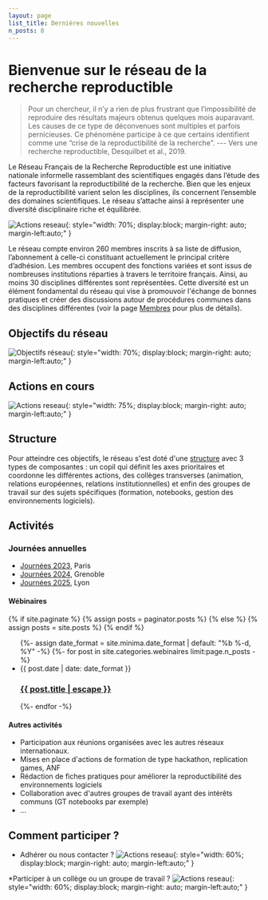 ```yaml
---
layout: page
list_title: Dernières nouvelles
n_posts: 8
---
```


# Bienvenue sur le réseau de la recherche reproductible

> Pour un chercheur, il n’y a rien de plus frustrant que l’impossibilité de reproduire des résultats majeurs obtenus quelques mois auparavant. Les causes de ce type de déconvenues sont multiples et parfois pernicieuses. Ce phénomène participe à ce que certains identifient comme une “crise de la reproductibilité de la recherche”. --- Vers une recherche reproductible, Desquilbet et al., 2019.

Le Réseau Français de la Recherche Reproductible est une initiative nationale informelle rassemblant des scientifiques engagés dans l’étude des facteurs favorisant la reproductibilité de la recherche. Bien que les enjeux de la reproductibilité varient selon les disciplines, ils concernent l’ensemble des domaines scientifiques. Le réseau s’attache ainsi à représenter une diversité disciplinaire riche et équilibrée.

![Actions reseau](../assets/images/Titre.png){: style="width: 70%; display:block; margin-right: auto; margin-left:auto;" }

Le réseau compte environ 260 membres inscrits à sa liste de diffusion, l’abonnement à celle-ci constituant actuellement le principal critère d’adhésion. Les membres occupent des fonctions variées et sont issus de nombreuses institutions réparties à travers le territoire français. Ainsi, au moins 30 disciplines différentes sont représentées. Cette diversité est un élément fondamental du réseau qui vise à promouvoir l'échange de bonnes pratiques et créer des discussions autour de procédures communes dans des disciplines différentes (voir la page [Membres](/community/) pour plus de détails).

## Objectifs du réseau

![Objectifs réseau](../assets/images/objectifs_recherche-repro.png){: style="width: 70%; display:block; margin-right: auto; margin-left:auto;" }

## Actions en cours

![Actions reseau](../assets/images/activites_recherche-repro.png){: style="width: 75%; display:block; margin-right: auto; margin-left:auto;" }

## Structure

Pour atteindre ces objectifs, le réseau s'est doté d'une [structure](/steering/) avec 3 types de composantes : un copil qui définit les axes prioritaires et coordonne les différentes actions, des collèges transverses (animation, relations européennes, relations institutionnelles) et enfin des groupes de travail sur des sujets spécifiques (formation, notebooks, gestion des environnements logiciels).


## Activités

### Journées annuelles
* [Journées 2023](/rr-days/), Paris
* [Journées 2024](/rr-days-2024/), Grenoble
* [Journées 2025](https://jrfrr-2025.sciencesconf.org/), Lyon

#### Wébinaires

{% if site.paginate %}
  {% assign posts = paginator.posts %}
{% else %}
  {% assign posts = site.posts %}
{% endif %}

<ul class="post-list">
 {%- assign date_format = site.minima.date_format | default: "%b %-d, %Y" -%}
   {%- for post in site.categories.webinaires limit:page.n_posts -%}
    <li>
      <span class="post-meta">{{ post.date | date: date_format }}</span>
      <h3>
        <a class="post-link" href="{{ post.url | relative_url }}">
          {{ post.title | escape }}
        </a>
      </h3>
    </li>
 {%- endfor -%}
</ul>



#### Autres activités

* Participation aux réunions organisées avec les autres réseaux internationaux.
* Mises en place d'actions de formation de type hackathon, replication games, ANF
* Rédaction de fiches pratiques pour améliorer la reproductibilité des environnements logiciels
* Collaboration avec d'autres groupes de travail ayant des intérêts communs (GT notebooks par exemple)
* ...

## Comment participer ?
* Adhérer ou nous contacter ?
![Actions reseau](../assets/images/Flyer_contacts-1.png){: style="width: 60%; display:block; margin-right: auto; margin-left:auto;" }

*Participer à un collège ou un groupe de travail ?
![Actions reseau](../assets/images/Flyer_contacts-2.png){: style="width: 60%; display:block; margin-right: auto; margin-left:auto;" }
